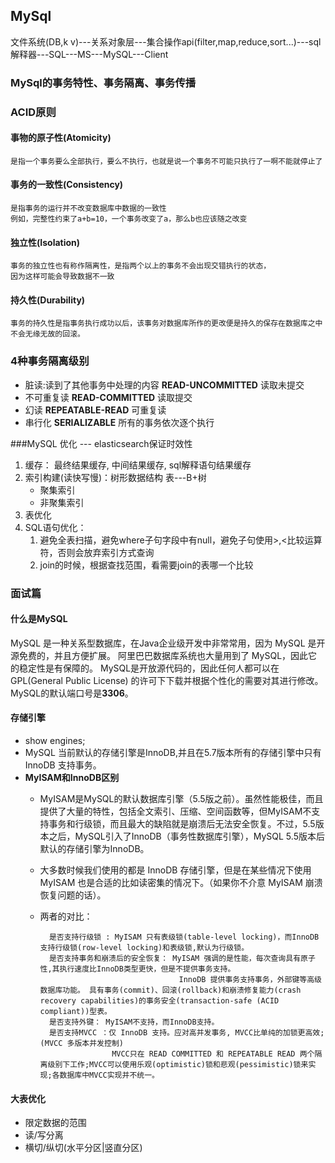 ## MySql
文件系统(DB,k v)---关系对象层---集合操作api(filter,map,reduce,sort...)---sql解释器---SQL---MS---MySQL---Client


### MySql的事务特性、事务隔离、事务传播
### ACID原则
#### 事物的原子性(Atomicity)
    是指一个事务要么全部执行，要么不执行，也就是说一个事务不可能只执行了一啊不能就停止了

#### 事务的一致性(Consistency)
    是指事务的运行并不改变数据库中数据的一致性
    例如，完整性约束了a+b=10，一个事务改变了a，那么b也应该随之改变
    
#### 独立性(Isolation)
    事务的独立性也有称作隔离性，是指两个以上的事务不会出现交错执行的状态，
    因为这样可能会导致数据不一致
    
#### 持久性(Durability)
    事务的持久性是指事务执行成功以后，该事务对数据库所作的更改便是持久的保存在数据库之中
    不会无缘无故的回滚。
    
### 4种事务隔离级别
* 脏读:读到了其他事务中处理的内容 **READ-UNCOMMITTED** 读取未提交
* 不可重复读 **READ-COMMITTED**  读取提交
* 幻读     **REPEATABLE-READ**  可重复读
* 串行化 **SERIALIZABLE**  所有的事务依次逐个执行

###MySQL 优化 --- elasticsearch保证时效性
1. 缓存： 最终结果缓存, 中间结果缓存, sql解释语句结果缓存
2. 索引构建(读快写慢)：树形数据结构 表---B+树
    * 聚集索引
    * 非聚集索引
3. 表优化
4. SQL语句优化： 
    1. 避免全表扫描，避免where子句字段中有null，避免子句使用>,<比较运算符，否则会放弃索引方式查询
    2. join的时候，根据查找范围，看需要join的表哪一个比较
    
### 面试篇
#### 什么是MySQL 
MySQL 是一种关系型数据库，在Java企业级开发中非常常用，因为 MySQL 是开源免费的，并且方便扩展。
阿里巴巴数据库系统也大量用到了 MySQL，因此它的稳定性是有保障的。
MySQL是开放源代码的，因此任何人都可以在 GPL(General Public License) 的许可下下载并根据个性化的需要对其进行修改。
MySQL的默认端口号是**3306**。

#### 存储引擎
* show engines;
* MySQL 当前默认的存储引擎是InnoDB,并且在5.7版本所有的存储引擎中只有 InnoDB 支持事务。
* **MyISAM和InnoDB区别**
    * MyISAM是MySQL的默认数据库引擎（5.5版之前）。虽然性能极佳，而且提供了大量的特性，包括全文索引、压缩、空间函数等，但MyISAM不支持事务和行级锁，而且最大的缺陷就是崩溃后无法安全恢复。不过，5.5版本之后，MySQL引入了InnoDB（事务性数据库引擎），MySQL 5.5版本后默认的存储引擎为InnoDB。
    * 大多数时候我们使用的都是 InnoDB 存储引擎，但是在某些情况下使用 MyISAM 也是合适的比如读密集的情况下。（如果你不介意 MyISAM 崩溃恢复问题的话）。
    * 两者的对比： 

            是否支持行级锁 : MyISAM 只有表级锁(table-level locking)，而InnoDB 支持行级锁(row-level locking)和表级锁,默认为行级锁。
            是否支持事务和崩溃后的安全恢复： MyISAM 强调的是性能，每次查询具有原子性,其执行速度比InnoDB类型更快，但是不提供事务支持。
                                         InnoDB 提供事务支持事务，外部键等高级数据库功能。 具有事务(commit)、回滚(rollback)和崩溃修复能力(crash recovery capabilities)的事务安全(transaction-safe (ACID compliant))型表。
            是否支持外键： MyISAM不支持，而InnoDB支持。
            是否支持MVCC ：仅 InnoDB 支持。应对高并发事务, MVCC比单纯的加锁更高效;(MVCC 多版本并发控制)
                          MVCC只在 READ COMMITTED 和 REPEATABLE READ 两个隔离级别下工作;MVCC可以使用乐观(optimistic)锁和悲观(pessimistic)锁来实现;各数据库中MVCC实现并不统一。
                          
#### 大表优化
* 限定数据的范围
* 读/写分离
* 横切/纵切(水平分区|竖直分区)